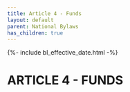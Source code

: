 ```yaml
---
title: Article 4 - Funds
layout: default
parent: National Bylaws
has_children: true
---
```


<style type="text/css">
    ol { list-style-type: lower-alpha; }
    ol ol { list-style-type: lower-roman; } 
</style>

{%- include bl_effective_date.html -%}

# ARTICLE 4 - FUNDS

